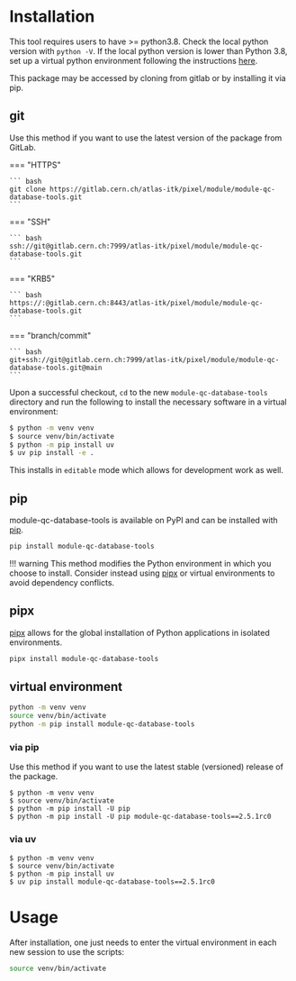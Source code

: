 # Installation

This tool requires users to have >= python3.8. Check the local python version
with `python -V`. If the local python version is lower than Python 3.8, set up a
virtual python environment following the instructions
[here](https://itk.docs.cern.ch/general/Virtual_Environments/).

This package may be accessed by cloning from gitlab or by installing it via pip.

## git

Use this method if you want to use the latest version of the package from
GitLab.

=== "HTTPS"

    ``` bash
    git clone https://gitlab.cern.ch/atlas-itk/pixel/module/module-qc-database-tools.git
    ```

=== "SSH"

    ``` bash
    ssh://git@gitlab.cern.ch:7999/atlas-itk/pixel/module/module-qc-database-tools.git
    ```

=== "KRB5"

    ``` bash
    https://:@gitlab.cern.ch:8443/atlas-itk/pixel/module/module-qc-database-tools.git
    ```

=== "branch/commit"

    ``` bash
    git+ssh://git@gitlab.cern.ch:7999/atlas-itk/pixel/module/module-qc-database-tools.git@main
    ```

Upon a successful checkout, `cd` to the new `module-qc-database-tools` directory
and run the following to install the necessary software in a virtual
environment:

```bash
$ python -m venv venv
$ source venv/bin/activate
$ python -m pip install uv
$ uv pip install -e .
```

This installs in `editable` mode which allows for development work as well.

## pip

module-qc-database-tools is available on PyPI and can be installed with
[pip](https://pip.pypa.io).

```bash
pip install module-qc-database-tools
```

<!-- prettier-ignore -->
!!! warning
    This method modifies the Python environment in which you choose to install. Consider instead using [pipx](#pipx) or virtual environments to avoid dependency conflicts.

## pipx

[pipx](https://github.com/pypa/pipx) allows for the global installation of
Python applications in isolated environments.

```bash
pipx install module-qc-database-tools
```

## virtual environment

```bash
python -m venv venv
source venv/bin/activate
python -m pip install module-qc-database-tools
```

### via pip

Use this method if you want to use the latest stable (versioned) release of the
package.

```
$ python -m venv venv
$ source venv/bin/activate
$ python -m pip install -U pip
$ python -m pip install -U pip module-qc-database-tools==2.5.1rc0
```

### via uv

```
$ python -m venv venv
$ source venv/bin/activate
$ python -m pip install uv
$ uv pip install module-qc-database-tools==2.5.1rc0
```

# Usage

After installation, one just needs to enter the virtual environment in each new
session to use the scripts:

```bash
source venv/bin/activate
```
